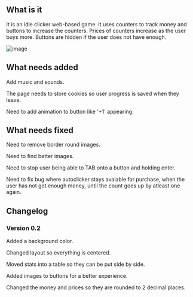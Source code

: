 ## What is it
It is an idle clicker web-based game. It uses counters to track money and buttons to increase the counters. Prices of counters increase as the user buys more. Buttons are hidden if the user does not have enough.

![image](https://user-images.githubusercontent.com/67561957/221523572-424ecf08-d270-4950-9bba-25d1f0e000b2.png)

## What needs added
Add music and sounds.

The page needs to store cookies so user progress is saved when they leave.

Need to add animation to button like '+1' appearing.

## What needs fixed

Need to remove border round images.

Need to find better images.

Need to stop user being able to TAB onto a button and holding enter.

Need to fix bug where autoclicker stays avaiable for purchase, when the user has not got enough money, until the count goes up by atleast one again.

## Changelog

### Version 0.2
Added a background color.

Changed layout so everything is centered.

Moved stats into a table so they can be put side by side.

Added images to buttons for a better experience.

Changed the money and prices so they are rounded to 2 decimal places.
